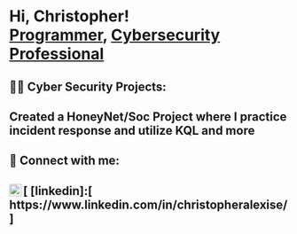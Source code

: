 <h1>Hi, Christopher! <br/><a href="https://github.com/chrisalexis42">Programmer</a>, <a href="https://www.linkedin.com/in/christopheralexise/">Cybersecurity Professional</a></h1>

<h2>👨‍💻 Cyber Security Projects:</h2>
<h2> Created a HoneyNet/Soc Project where I practice incident response and utilize KQL and more</h2>
<h2> 🤳 Connect with me:</h2>
<h2>[<img align="left" alt="Christopher Alexis | LinkedIn" width="22px" src="https://www.linkedin.com/in/christopheralexise/" />
[linkedin]:[ https://www.linkedin.com/in/christopheralexise/ ] </h2>
